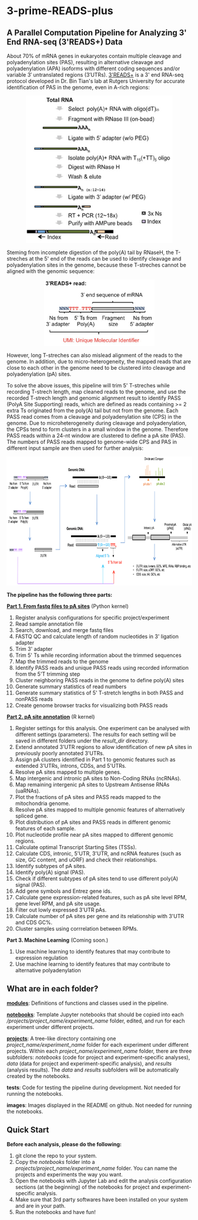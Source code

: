 # 3-prime-READS-plus
## A Parallel Computation Pipeline for Analyzing 3' End RNA-seq (3'READS+) Data 

About 70% of mRNA genes in eukaryotes contain multiple cleavage and polyadenylation sites (PAS), resulting in alternative cleavage and polyadenylation (APA) isoforms with different coding sequences and/or variable 3′ untranslated regions (3′UTRs). [3'READS+](https://www.ncbi.nlm.nih.gov/pmc/articles/PMC5029459/) is a 3' end RNA-seq protocol developed in Dr. Bin Tian's lab at Rutgers University for accurate identification of PAS in the genome, even in A-rich regions:

<p align="center">
  <img src="images/flowchart.jpg" width="400" height="400">
</p>

Steming from incomplete digestion of the poly(A) tail by RNaseH, the T-streches at the 5' end of the reads can be used to identify cleavage and polyadenylation sites in the genome, because these T-streches cannot be aligned with the genomic sequence:

<p align="center">
  <img src="images/read.jpg" width="300" height="180" class="center">
</p>

However, long T-streches can also mislead alignment of the reads to the genome. In addition, due to micro-heterogeneity, the mapped reads that are close to each other in the genome need to be clustered into cleavage and polyadenylation (pA) sites.

To solve the above issues, this pipeline will trim 5' T-streches while recording T-strech length, map cleaned reads to the genome, and use the recorded T-strech length and genomic alignment result to identify PASS (PolyA Site Supporting) reads, which are defined as reads containing >= 2 extra Ts originated from the poly(A) tail but not from the genome. Each PASS read comes from a cleavage and polyadenylation site (CPS) in the genome. Due to microheterogeneity during cleavage and polyadenylation, the CPSs tend to form clusters in a small window in the genome. Therefore PASS reads within a 24-nt window are clustered to define a pA site (PAS). The numbers of PASS reads mapped to genome-wide CPS and PAS in different input sample are then used for further analysis: 

<p align="center">
  <img src="images/pipeline.png" width="850" height="350" class="center">
</p>


**The pipeline has the following three parts:**

**[Part 1. From fastq files to pA sites](https://github.com/DinghaiZ/3-prime-READS-plus/blob/master/projects/project_1/experiment_1/notebooks/Part-1.ipynb)** (Python kernel) 
1. Register analysis configurations for specific project/experiment
2. Read sample annotation file
3. Search, download, and merge fastq files 
4. FASTQ QC and calculate length of random nucleotides in 3' ligation adapter
5. Trim 3' adapter
6. Trim 5' Ts while recording information about the trimmed sequences 
7. Map the trimmed reads to the genome 
8. Identify PASS reads and unique PASS reads using recorded information from the 5'T trimming step 
9. Cluster neighboring PASS reads in the genome to define poly(A) sites 
10. Generate summary statistics of read numbers 
11. Generate summary statistics of 5' T-stretch lengths in both PASS and nonPASS reads 
12. Create genome browser tracks for visualizing both PASS reads 

**[Part 2. pA site annotation](https://github.com/DinghaiZ/3-prime-READS-plus/blob/master/projects/project_1/experiment_1/notebooks/Part-2.ipynb)** (R kernel) 
1. Register settings for this analysis. One experiment can be analysed with different settings (parameters). The results for each setting will be saved in different folders under the *result_dir* directory. 
2. Extend annotated 3'UTR regions to allow identification of new pA sites in previously poorly annotated 3'UTRs. 
3. Assign pA clusters identified in Part 1 to genomic features such as extended 3'UTRs, introns, CDSs, and 5'UTRs.
4. Resolve pA sites mapped to multiple genes.
5. Map intergenic and intronic pA sites to Non-Coding RNAs (ncRNAs).
6. Map remaining intergenic pA sites to Upstream Antisense RNAs (uaRNAs).
7. Plot the fractions of pA sites and PASS reads mapped to the mitochondria genome.
8. Resolve pA sites mapped to multiple genomic features of alternatively spliced gene.
9. Plot distribution of pA sites and PASS reads in different genomic features of each sample.
10. Plot nucleotide profile near pA sites mapped to different genomic regions.
11. Calculate optimal Transcript Starting Sites (TSSs).
12. Calculate CDS, intronic, 5'UTR, 3'UTR, and ncRNA features (such as size, GC content, and uORF) and check their relationships.
13. Identify subtypes of pA sites.
14. Identify poly(A) signal (PAS).
15. Check if different subtypes of pA sites tend to use different poly(A) signal (PAS).
16. Add gene symbols and Entrez gene ids.
17. Calculate gene expression-related features, such as pA site level RPM, gene level RPM, and pA site usage.
18. Filter out lowly expressed 3'UTR pAs.
19. Calculate number of pA sites per gene and its relationship with 3'UTR and CDS GC%.
20. Cluster samples using corrrelation between RPMs.

**Part 3. Machine Learning** (Coming soon.) 
1. Use machine learning to identify features that may contribute to expression regulation
2. Use machine learning to identify features that may contribute to alternative polyadenylation


## What are in each folder?

**[modules](https://github.com/DinghaiZ/3-prime-READS-plus/tree/master/modules)**: Definitions of functions and classes used in the pipeline.

**[notebooks](https://github.com/DinghaiZ/3-prime-READS-plus/tree/master/notebooks)**: Template Jupyter notebooks that should be copied into each */projects/project_name/experiment_name* folder, edited, and run for each experiment under different projects.

**[projects](https://github.com/DinghaiZ/3-prime-READS-plus/tree/master/projects)**: A tree-like directory containing one *project_name/experiment_name* folder for each experiment under different projects. Within each *project_name/experiment_name* folder, there are three subfolders: *notebooks* (code for project and experiment-specific analyses), *data* (data for project and experiment-specific analysis), and *results* (analysis results). The *data* and *results* subfolders will be automatically created by the notebooks. 

**tests**: Code for testing the pipeline during development. Not needed for running the notebooks.

**images**: Images displayed in the README on github. Not needed for running the notebooks.



## Quick Start

**Before each analysis, please do the following:**
1. git clone the repo to your system.
2. Copy the *notebooks* folder into a *projects/project_name/experiment_name* folder. You can name the projects and experiments the way you want.
3. Open the notebooks with Jupyter Lab and edit the analysis configuration sections (at the beginning) of the notebooks for project and experiment-specific analysis.
4. Make sure that 3rd party softwares have been installed on your system and are in your path.
5. Run the notebooks and have fun!



